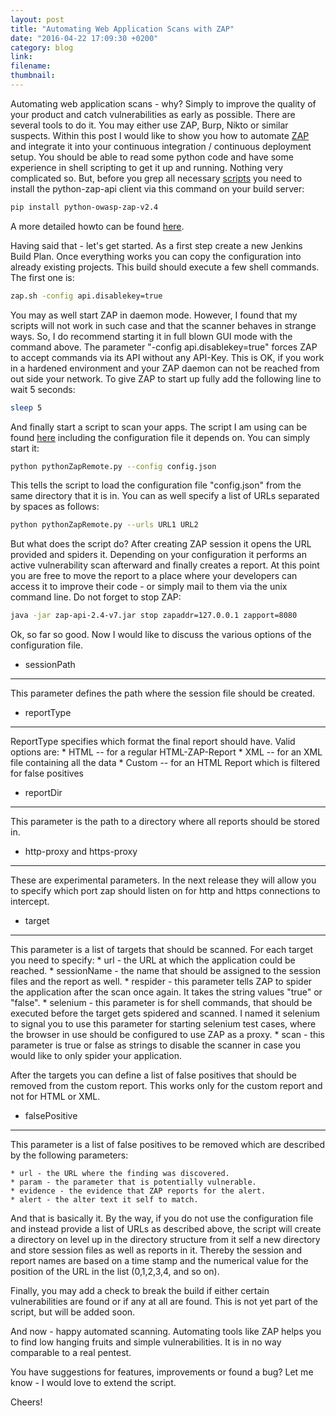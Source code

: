 ```yaml
---
layout: post
title: "Automating Web Application Scans with ZAP"
date: "2016-04-22 17:09:30 +0200"
category: blog
link:
filename:
thumbnail:
---
```

Automating web application scans - why? Simply to improve
the quality of your product and catch vulnerabilities as early
as possible. There are several tools to do it. You may either use
ZAP, Burp, Nikto or similar suspects. Within this post I
would like to show you how to automate [ZAP](https://www.owasp.org/index.php/OWASP_Zed_Attack_Proxy_Project) and integrate it into
your continuous integration / continuous deployment setup. You should
be able to read some python code and have some experience in shell
scripting to get it up and running. Nothing very complicated so.
But, before you grep all necessary [scripts](https://github.com/mmiedaner/security/tree/master/ZAP/automation)
you need to install the python-zap-api client via this command on your 
build server:
```bash
pip install python-owasp-zap-v2.4
```

A more detailed howto can be found [here](https://github.com/zaproxy/zaproxy/wiki/ApiPython).

Having said that - let's get started. As a first step create a new 
Jenkins Build Plan. Once everything works you can copy the configuration 
into already existing projects. This build should execute a few shell
commands. The first one is:

```bash
zap.sh -config api.disablekey=true
```

You may as well start ZAP in daemon mode. However, I found that my scripts
will not work in such case and that the scanner behaves in strange ways.
So, I do recommend starting it in full blown GUI mode with the command
above. The parameter "-config api.disablekey=true" forces ZAP to accept 
commands via its API without any API-Key. This is OK, if you work in a 
hardened environment and your ZAP daemon can not be reached from out side 
your network. To give ZAP to start up fully add the following line to 
wait 5 seconds:

```bash
sleep 5
```

And finally start a script to scan your apps. The script I am using
can be found [here](https://github.com/mmiedaner/security/tree/master/ZAP/automation) including the configuration file it depends on. You
can simply start it:

```bash
python pythonZapRemote.py --config config.json
```

This tells the script to load the configuration file "config.json" from
the same directory that it is in. You can as well specify a list of URLs
separated by spaces as follows:

```bash
python pythonZapRemote.py --urls URL1 URL2
```

But what does the script do? After creating ZAP session it opens the URL
provided and spiders it. Depending on your configuration it performs an
active vulnerability scan afterward and finally creates a report. At
this point you are free to move the report to a place where your 
developers can access it to improve their code - or simply mail to
them via the unix command line. Do not forget to stop ZAP:

```bash
java -jar zap-api-2.4-v7.jar stop zapaddr=127.0.0.1 zapport=8080
```

Ok, so far so good. Now I would like to discuss the various options of
the configuration file.

* sessionPath
-------------
This parameter defines the path where the session file should be 
created.

* reportType
------------
ReportType specifies which format the final report should have. Valid 
options are: 
	* HTML -- for a regular HTML-ZAP-Report
	* XML -- for an XML file containing all the data
	* Custom -- for an HTML Report which is filtered for false positives

* reportDir
----------
This parameter is the path to a directory where all reports should be 
stored in.

* http-proxy and https-proxy
----------------------------
These are experimental parameters. In the next release they will allow
you to specify which port zap should listen on for http and https 
connections to intercept.


* target
--------
This parameter is a list of targets that should be scanned. For each 
target you need to specify:
	* url - the URL at which the application could be reached.
	* sessionName - the name that should be assigned to the session files and the report as well.
	* respider - this parameter tells ZAP to spider the application after the scan once again. It takes the string values "true" or "false".
	* selenium - this parameter is for shell commands, that should be executed before the target gets spidered and scanned. I named it selenium to 
signal you to use this parameter for starting selenium test cases, where the
browser in use should be configured to use ZAP as a proxy.
	* scan - this parameter is true or false as strings to disable the scanner in case you would like to only spider your application.

After the targets you can define a list of false positives that should
be removed from the custom report. This works only for the custom report
and not for HTML or XML.

* falsePositive 
---------------
This parameter is a list of false positives to be removed which are 
described by the following parameters:

	* url - the URL where the finding was discovered.
	* param - the parameter that is potentially vulnerable.
	* evidence - the evidence that ZAP reports for the alert.
	* alert - the alter text it self to match.

And that is basically it. By the way, if you do not use the configuration
file and instead provide a list of URLs as described above, the script 
will create a directory on level up in the directory structure from it 
self a new directory and store session files as well as reports in it. 
Thereby the session and report names are based on a time stamp and the 
numerical value for the position of the URL in the list (0,1,2,3,4, 
and so on).

Finally, you may add a check to break the build if either certain 
vulnerabilities are found or if any at all are found. This is not yet
part of the script, but will be added soon.

And now - happy automated scanning. Automating tools like ZAP helps you 
to find low hanging fruits and simple vulnerabilities.
It is in no way comparable to a real pentest. 

You have suggestions for features, improvements or found a bug? 
Let me know - I would love to extend the script.


Cheers!
